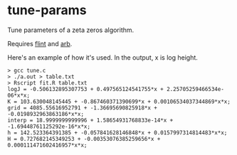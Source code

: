 # tune-params
Tune parameters of a zeta zeros algorithm.

Requires [flint](https://github.com/wbhart/flint2)
and [arb](https://github.com/fredrik-johansson/arb).

Here's an example of how it's used. In the output, x is log height.
```
> gcc tune.c
> ./a.out > table.txt
> Rscript fit.R table.txt
logJ = -0.506132895307753 + 0.497565124541755*x + 2.25705259466534e-06*x*x;
K = 103.630048145445 + -0.867460371390699*x + 0.00106534037344869*x*x;
grid = 4085.55616952791 + -1.36695690825918*x + -0.0198932963863186*x*x;
interp = 18.9999999999996 + 1.58654931768833e-14*x + -1.69448761125292e-16*x*x;
h = 142.523364391385 + -0.057841628146848*x + 0.0157997314814483*x*x;
H = 0.727682145349253 + -0.00353076385259656*x + 0.000111471602416957*x*x;
```
